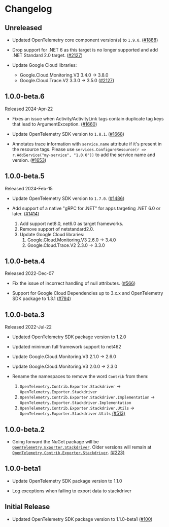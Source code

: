 # Changelog

## Unreleased

* Updated OpenTelemetry core component version(s) to `1.9.0`.
  ([#1888](https://github.com/open-telemetry/opentelemetry-dotnet-contrib/pull/1888))

* Drop support for .NET 6 as this target is no longer supported
  and add .NET Standard 2.0 target.
  ([#2127](https://github.com/open-telemetry/opentelemetry-dotnet-contrib/pull/2127))

* Update Google Cloud libraries:
  * Google.Cloud.Monitoring.V3 3.4.0 -> 3.8.0
  * Google.Cloud.Trace.V2 3.3.0 -> 3.5.0
  ([#2127](https://github.com/open-telemetry/opentelemetry-dotnet-contrib/pull/2127))

## 1.0.0-beta.6

Released 2024-Apr-22

* Fixes an issue when Activity/ActivityLink tags contain duplicate tag keys
  that lead to ArgumentException.
  ([#1660](https://github.com/open-telemetry/opentelemetry-dotnet-contrib/pull/1660))

* Update OpenTelemetry SDK version to `1.8.1`.
  ([#1668](https://github.com/open-telemetry/opentelemetry-dotnet-contrib/pull/1668))

* Annotates trace information with `service.name` attribute
  if it's present in the resource tags. Please use
  `services.ConfigureResource(r => r.AddService("my-service", "1.0.0"))`
  to add the service name and version.
  ([#1653](https://github.com/open-telemetry/opentelemetry-dotnet-contrib/pull/1653))

## 1.0.0-beta.5

Released 2024-Feb-15

* Update OpenTelemetry SDK version to `1.7.0`.
  ([#1486](https://github.com/open-telemetry/opentelemetry-dotnet-contrib/pull/1486))

* Add support of a native "gRPC for .NET" for apps targeting .NET 6.0 or later.
  ([#1414](https://github.com/open-telemetry/opentelemetry-dotnet-contrib/issues/1414))
  1. Add support net8.0, net6.0 as target frameworks.
  2. Remove support of netstandard2.0.
  3. Update Google Cloud libraries:
     1. Google.Cloud.Monitoring.V3 2.6.0 -> 3.4.0
     2. Google.Cloud.Trace.V2 2.3.0 -> 3.3.0

## 1.0.0-beta.4

Released 2022-Dec-07

* Fix the issue of incorrect handling of null attributes.
  ([#566](https://github.com/open-telemetry/opentelemetry-dotnet-contrib/pull/566))

* Support for Google Cloud Dependencies up to 3.x.x
  and OpenTelemetry SDK package to 1.3.1
  ([#794](https://github.com/open-telemetry/opentelemetry-dotnet-contrib/pull/794))

## 1.0.0-beta.3

Released 2022-Jul-22

* Updated OpenTelemetry SDK package version to 1.2.0

* Updated minimum full framework support to net462

* Update Google.Cloud.Monitoring.V3 2.1.0 -> 2.6.0

* Update Google.Cloud.Monitoring.V3 2.0.0 -> 2.3.0

* Rename the namespaces to remove the word `Contrib` from them:
  1. `OpenTelemetry.Contrib.Exporter.Stackdriver` ->
     `OpenTelemetry.Exporter.Stackdriver`
  2. `OpenTelemetry.Contrib.Exporter.Stackdriver.Implementation` ->
     `OpenTelemetry.Exporter.Stackdriver.Implementation`
  3. `OpenTelemetry.Contrib.Exporter.Stackdriver.Utils` ->
  `OpenTelemetry.Exporter.Stackdriver.Utils`
  [(#513)](https://github.com/open-telemetry/opentelemetry-dotnet-contrib/pull/513)

## 1.0.0-beta.2

* Going forward the NuGet package will be
  [`OpenTelemetry.Exporter.Stackdriver`](https://www.nuget.org/packages/OpenTelemetry.Exporter.Stackdriver).
  Older versions will remain at
  [`OpenTelemetry.Contrib.Exporter.Stackdriver`](https://www.nuget.org/packages/OpenTelemetry.Contrib.Exporter.Stackdriver).
  [(#223)](https://github.com/open-telemetry/opentelemetry-dotnet-contrib/pull/223)

## 1.0.0-beta1

* Update OpenTelemetry SDK package version to 1.1.0

* Log exceptions when failing to export data to stackdriver

## Initial Release

* Updated OpenTelemetry SDK package version to 1.1.0-beta1
  ([#100](https://github.com/open-telemetry/opentelemetry-dotnet-contrib/pull/100))
